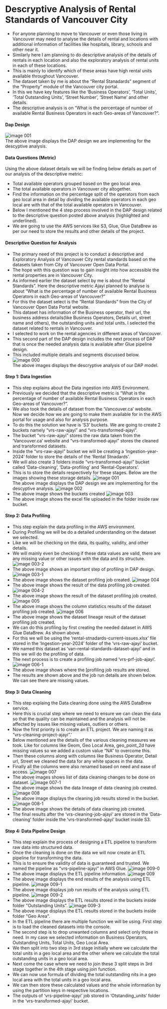 
# Descryptive Analysis of Rental Standards of Vancouver City
* For anyone planning to move to Vancouver or even those living in Vancouver may need to analyse the details of rental and locations with additional information of facilities like hospitals, library, schools and other near it.
* Similarly here I am planning to do descriptive analysis of the details of rentals in each location and also the exploratory analysis of rental units in each of these locations.
* This is mainly to identify which of these areas have high rental units available throughout Vancouver.
* The dataset taken by me is about the  “Rental Stanadards” segment of the “Property” module of the Vancouver city portal.
* In this we have key features like the ‘Business Operators’, ‘Total Units’, ‘Total Outstanding Units’, ‘Street Number’,  ‘Street Name’ and other details.
* The descriptive analysis is on “What is the percentage of number of available Rental  Business Operators in each Geo-areas of Vancouver?”.
#### Dap Design
![image 001](https://github.com/user-attachments/assets/eaf89db3-722c-4b6a-b718-6792029bac32)<br>
The above image displays the DAP design we are implementing for the descyptive analysis.
#### Data Questions (Metric)
Using the above dataset details we will be finding below details as part of our analysis of the descriptive metric:
* Total available operators grouped based on the geo local area.
* The total available operators in Vancouver city altogether.
* Find the information on the percentage split of the operators from each geo local area in detail by dividing the available operators in each geo local are with that of the total available operators in Vancouver.
* Below I mentioned the 4 step process involved in the DAP design related to the descriptive question posted above analysis (highlighted and underlined).
* We are going to use the AWS services like S3, Glue, Glue DataBrew as per our need to store the results and other details of the project.
#### Descriptive  Question for Analysis
* The primary need of this project is to conduct a descriptive and Exploratory Analysis of Vancouver City rental standards based on the datasets taken from City of Vancouver Open Data Portal.
* The hope with this question was to gain insight into how accessible the rental properties are in Vancouver City.
* As informed earlier the dataset select by me is about the “Rental Standards”. Here the descriptive metric Ajayi planned to analyse is about “What is the percentage of number of available Rental Business Operators in each Geo-areas of Vancouver?”
* For this the dataset select is the “Rental Standards” from the City of Vancouver Open Data Portal website.
* This dataset has information of the Business operator, their url, the business address details(like Business Operators, Details url, street name and others), the outstanding units and total units. I selected the dataset related to rentals in Vancouver.
* I selected to work on the rental agencies in different areas of Vancouver.
* This second part of the DAP design includes the next process of DAP that is once the needed analysis data is available after Glue pipeline design.
* This included multiple details and segments discussed below.
![image 000](https://github.com/user-attachments/assets/a70419bf-6d2f-44d0-a09d-436113eee21f)<br>
The above images displays the descryptive analysis of our DAP model. 
#### Step 1: Data Ingestion
* This step explains about the Data ingestion into AWS Environment.
* Previously we decided that the descriptive metric is “What is the percentage of number of available Rental  Business Operators in each Geo-areas of Vancouver?”.
* We also took the details of dataset from the ‘Vancouver.ca’ website. Now we decide how we are going to make them available for in the AWS portal for usage and also for analysis purpose.
* To do this the solution we have is ‘S3’ buckets. We are going to create 2 buckets namely “vrs-raw-ajayi” and “vrs-transformed-ajayi”.
* The bucket “vrs-raw-ajayi” stores the raw data taken from the ‘Vancouver.ca’ website and “vrs-transformed-ajayi” stores the cleaned and transformed datasets.
* Inside the “vrs-raw-ajayi” bucket we will be creating a ‘Ingestion-year-2024’ folder to store the details of the ‘Rental Stnadards’.
* We will also create 3 folders inside “vrs-transformed-ajayi” bucket called ‘Data-cleaning’, ‘Data-profiling’ and ‘Rental-Operators’.
* This is to store the details respectively for these stages. Below are the images showing these storage details.
![image 001](https://github.com/user-attachments/assets/eaf89db3-722c-4b6a-b718-6792029bac32)<br>
The above image displays the DAP design we are implementing for the descyptive analysis.
![image 002](https://github.com/user-attachments/assets/efd81569-7dae-42e5-a2fe-1d10330018fb)<br>
* The above image shows the buckets created
![image 003](https://github.com/user-attachments/assets/80b487a5-5218-4d5b-b3be-a9fd54193bc5)<br>
* The above image shows the excel file uploaded in the folder inside raw bucket.
#### Step 2: Data Profiling
* This step explain the data profiling in the AWS environment.
* During Profiling we will be do a detailed understanding on the dataset we selected.
* Like we will be checking on the data, its quality, validity, and other details.
* We will mainly even be checking if these data values are valid, there are any missing value or other issues with the data and its structure.
![image 003-2](https://github.com/user-attachments/assets/7307db4b-4734-4b66-92bb-5f6d9c82a8ff)<br>
* The above image shows an important step of profiling in DAP design.
![image 003-1](https://github.com/user-attachments/assets/787a7dda-2bf8-4316-bec8-ec1a2cbbd102)<br>
* The above image shows the dataset profiling job created.
![image 004](https://github.com/user-attachments/assets/304e6d70-5cb6-4cf6-bd10-736613a52989)<br>
* The above image shows the result of the data profiling job created.
![image 004-2](https://github.com/user-attachments/assets/6861fe13-4f7e-439a-bdb9-6aae1d06e3dc)<br>
* The above image shows the result of the dataset profiling job created.
![image 005](https://github.com/user-attachments/assets/56650528-4193-4e72-b669-4c89f8f8fd19)<br>
* The above image shows the column statistics results of the dataset profiling job created.
![image 006](https://github.com/user-attachments/assets/c49fb566-f80d-4969-818e-5d6d2444dbbe)<br>
* The above image shows the dataset lineage result of the dataset profiling job created.
* We can do this profiling by first creating the needed dataset in AWS Glue DataBrew. As shown above.
* For this we will be using the ‘rental-stnadards-current-issues.xlsx’ file stored in the ‘Ingestion-year-2024’ folder of the ‘vrs-raw-ajayi’ bucket.
* We named this dataset as ‘van-rental-standards-dataset-ajayi’ and in this we will do the profiling of data.
* The next process is to create a profiling job named ‘vrs-prf-job-ajayi’.
![image 006-1](https://github.com/user-attachments/assets/bd3af7fc-6432-4753-ad24-a8367536d6a2)<br>
* The above image shows where the [profiling job results are stored.
* The results are shown above and the job run details are shown below. We can see there are missing values.
#### Step 3: Data Cleaning 
* This step explaing the Data cleaning done using the AWS DataBrew service.
* Here this is crucial step where we need to ensure we can clean the data so that the quality can be maintained and the analysis will not be affected by issues like missing values, outliers or others.
* Now the first priority is to create an ETL project. We are naming it as “vrs-cleaning-project-ajayi”.’
* Below mentioned are the details of the various cleaning measures we took. Like for columns like Geom, Geo Local Area, geo_point_2d have missing values so we added a custom value “NA” to overcome this.
* Then these columns along with columns like Business Operator, Detail url, Street we cleaned the data for any white spaces in the data.
* Finally all the columns were also renamed based on need and ease of access.
![image 007](https://github.com/user-attachments/assets/88ffec8c-40de-42fc-9737-131dfdb1733c)<br>
* The above images shows list of data cleaning changes to be done on dataset.
![image 007-1](https://github.com/user-attachments/assets/b0022441-1d92-4866-9728-700370560510)<br>
* The above image shows the data lineage of data cleaning job created.
![image 008](https://github.com/user-attachments/assets/4ba6fd81-b955-494b-842d-c8b221fa0240)<br>
* The above image displays the cleaning job results stored in the bucket.
![image 008-1](https://github.com/user-attachments/assets/46d7e401-7bdf-4ca0-a852-4739957235b5)<br>
* The above image shows the details of data cleaning job created.
* The final results after the ‘vrs-cleaning-job-ajayi’ are stored in the ‘Data-cleaning’ folder inside the ‘vrs-transformed-ajayi’ bucket inside S3.
#### Step 4: Data Pipeline Design 
* This step explain the process of designing a ETL pipeline to transform raw data into structured data.
* Once the cleaning is done on the data we will now create an ETL pipeline for transforming the data.
* This is to ensure the validity of data is guaranteed and trusted. We named the pipeline as “vrs-pipeline-ajayi” in AWS Glue.
![image 009-0](https://github.com/user-attachments/assets/e38b4e67-44d5-4718-b13b-80aa0bf548ff)<br>
* The above image displays the ETL pipeline information.
![image 009](https://github.com/user-attachments/assets/95b055e5-ed18-48ab-b425-623054c59463)<br>
* The above image displays the end results of the analysis using ETL pipeline.
![image 009-1](https://github.com/user-attachments/assets/00ae5a7c-5ece-42ab-994e-f8dda8458320)<br>
* The above image displays job run results of the analysis using ETL pipeline.
![image 009-2](https://github.com/user-attachments/assets/d3994a50-47de-469a-9922-4ba6ae5dddba)<br>
* The above image displays the ETL results stored in the buckets inside folder "Outstanding Units".
![image 009-3](https://github.com/user-attachments/assets/423c401c-0c0d-4525-9506-b9aa84206f0d)<br>
* The above image displays the ETL results stored in the buckets inside folder "Geo Area".
* In the ETL pipeline there are multiple function we will be using. First step is to load the cleaned datasets into the console.
* The second step is to drop unwanted columns and select only those in need. In my case we selected information on Business Operators, Outstanding Units, Total Units, Geo Local Area.
* We then split into two step in 3rd stage  initially where we calculate the total units in a geo local area and the other where we calculate the total outstanding units in a geo local area.
* Next come the case where we need to join these 3 split steps in 3rd stage together in the 4th stage using join function.
* We can now use formula of dividing the total outstanding nits in a geo local area with the total units in a geo local area.
* We can then store these calculated values and the whole information by using the partition keys in respective locations.
* The outputs of ‘vrs-pipeline-ajayi’ job stored in ‘Otstanding_units’ folder in the ‘vrs-transformed-ajayi’ bucket.
